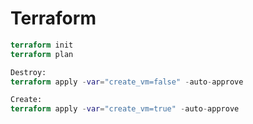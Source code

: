 # Terraform

```terraform
terraform init
terraform plan

Destroy:
terraform apply -var="create_vm=false" -auto-approve

Create:
terraform apply -var="create_vm=true" -auto-approve
```
